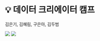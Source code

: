 # 💡 데이터 크리에이터 캠프
김은기, 김혜림, 구은아, 김두범

<img src="https://s3.us-west-2.amazonaws.com/secure.notion-static.com/e83462f5-84f8-4a7e-909f-788bdc381b9c/Untitled.jpeg?X-Amz-Algorithm=AWS4-HMAC-SHA256&X-Amz-Content-Sha256=UNSIGNED-PAYLOAD&X-Amz-Credential=AKIAT73L2G45EIPT3X45%2F20220408%2Fus-west-2%2Fs3%2Faws4_request&X-Amz-Date=20220408T091247Z&X-Amz-Expires=86400&X-Amz-Signature=0991f3db9bf8b3b08af3253fa73a58deb76619d44e32c16d5d3b1fd1ab3c615d&X-Amz-SignedHeaders=host&response-content-disposition=filename%20%3D%22Untitled.jpeg%22&x-id=GetObject">

<img src="https://s3.us-west-2.amazonaws.com/secure.notion-static.com/ef568053-92c9-4456-8280-782598b9cc22/Untitled.png?X-Amz-Algorithm=AWS4-HMAC-SHA256&X-Amz-Content-Sha256=UNSIGNED-PAYLOAD&X-Amz-Credential=AKIAT73L2G45EIPT3X45%2F20220408%2Fus-west-2%2Fs3%2Faws4_request&X-Amz-Date=20220408T091319Z&X-Amz-Expires=86400&X-Amz-Signature=bdf6c6fac6561b98fa6d4b0dfe27e93b1bd6c88fba9ad56f189136122f2110c2&X-Amz-SignedHeaders=host&response-content-disposition=filename%20%3D%22Untitled.png%22&x-id=GetObject">
